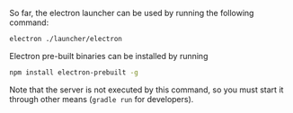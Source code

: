 So far, the electron launcher can be used by running the following command:

```sh
electron ./launcher/electron
```

Electron pre-built binaries can be installed by running

```sh
npm install electron-prebuilt -g
```

Note that the server is not executed by this command, so you must start it through
other means (`gradle run` for developers).